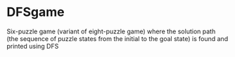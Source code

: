 # DFSgame
Six-puzzle game (variant of eight-puzzle game) where the solution path (the sequence of puzzle states from the initial to the goal state) is found and printed using DFS
